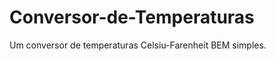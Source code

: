 Conversor-de-Temperaturas
=========================

Um conversor de temperaturas Celsiu-Farenheit BEM simples.
